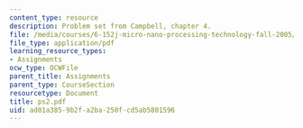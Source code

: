 ```yaml
---
content_type: resource
description: Problem set from Campbell, chapter 4.
file: /media/courses/6-152j-micro-nano-processing-technology-fall-2005/ad01a3859b2fa2ba250fcd5ab5801596_ps2.pdf
file_type: application/pdf
learning_resource_types:
- Assignments
ocw_type: OCWFile
parent_title: Assignments
parent_type: CourseSection
resourcetype: Document
title: ps2.pdf
uid: ad01a385-9b2f-a2ba-250f-cd5ab5801596
---
```

